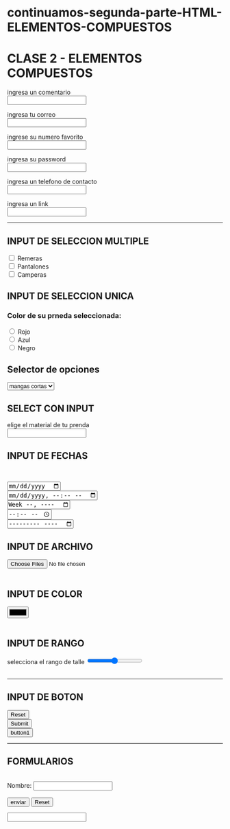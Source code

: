 # continuamos-segunda-parte-HTML-ELEMENTOS-COMPUESTOS
<body>

<h1>CLASE 2 - ELEMENTOS COMPUESTOS</h1>

<!--input de ingreso de datos tipo TEXTO -->
<label for="coment_1">ingresa un comentario</label><br>
<input type="text" id="coment_1" name="coment_1" ><br>

<!--input de ingreso de datos tipo MAIL -->
<label for="mail_1">ingresa tu correo</label><br>
<input type="email" id="mail_1" name="mail_1" ><br>

<!--input de ingreso de datos tipo NUMERO -->
<label for="number_1">ingrese su numero favorito</label><br>
<input type="number" id="number_1" name="number_1" ><br>

<!--input de ingreso de datos tipo CONTRASENA -->
<label for="pass_1">ingresa su password</label><br>
<input type="password" id="pass_1" name="pass_1" ><br>

<!--input de ingreso de datos tipo NUMERO TELEFONICO -->
<label for="phone_1">ingresa un telefono de contacto</label><br>
<input type="tel" id="phone_1" name="phone_1" ><br>

<!--input de ingreso de datos tipo URL o LINK -->
<label for="UrL_1">ingresa un link</label><br>
<input type="url" id="UrL_1" name="UrL_1" ><br>

<hr>

<h2>INPUT DE SELECCION MULTIPLE</h2>

<!--input de marcado de CASILLAS DE SELECCION -->
<input type="checkbox" id="ChecK_1" name="ChecK_1" value="Remeras">
<label for="ChecK_1">Remeras</label><br>


<input type="checkbox" id="ChecK_2" name="ChecK_2" value="Pantalones" >
<label for="ChecK_2">Pantalones</label><br>


<input type="checkbox" id="ChecK_3" name="ChecK_3" value="Camperas">
<label for="ChecK_3">Camperas</label><br>


<h2>INPUT DE SELECCION UNICA</h2>

<h3>Color de su prneda seleccionada: </h3>
<!--input de marcado de CASILLAS DE SELECCION UNICA-->
<input type="radio" id="ChecKuniK_1" name="ChecKuniC" value="Rojo" >
<label for="ChecKuniK_1">Rojo</label><br>


<input type="radio" id="ChecKuniK_2" name="ChecKuniC" value="Azul">
<label for="ChecKuniK_2">Azul</label><br>


<input type="radio" id="ChecKuniK_3" name="ChecKuniC" value="Negro" >
<label for="ChecKuniK_3">Negro</label><br>


<h2>Selector de opciones</h2>

<!--Selector de opciones varias que se abre al hacer click-->
<label for="remeras"></label>
<select name="remeras" id="remeras">
    <option value="mangascortas">mangas cortas</option>
    <option value="mangaslargas">mangas largas</option>
    <option value="muscolosas">musculosas</option>
    <option value="mediamanga">media manga</option>
</select>

<h2>SELECT CON INPUT</h2>
<!--Selector de opciones varias que se abre al hacer click-->
<label for="materialTelas">elige el material de tu prenda</label><br>
<input list="materialTelas">
<datalist id="materialTelas"> 
    <option value="modal">modal</option>
    <option value="algodon">algodon</option>
    <option value="nilon">nilon</option>
    <option value="seda">seda</option>
</datalist>



<h2>INPUT DE FECHAS</h2><br>

<input type="date" id="fecha-1" name="fecha-1"><br>
<input type="datetime-local" id="fecha-2" name="fecha-2"><br>
<input type="week" id="fecha-3" name="fecha-3"><br>
<input type="time" id="fecha-4" name="fecha-4"><br>
<input type="month" id="fecha-5" name="fecha-5"><br>


<h2>INPUT DE ARCHIVO</h2>

<input type="file" id="folder_1" name="folder_1" multiple><br><br>


<h2>INPUT DE COLOR</h2>

<input type="color" id="color_1" name="color_1"><br><br>


<h2>INPUT DE RANGO</h2>

<label for="range1">selecciona el rango de talle</label>
<input type="range" id="range1" name="range1" min="0" max="100"><br><br>


<hr>

<h2>INPUT DE BOTON</h2>

<input type="reset"><br>
<input type="submit"><br>
<input type="button" id="button1" name="button1" value="button1" onclick="alert('bienvenidos a la tienda');">

<hr>
<h2>FORMULARIOS</h2><br>


<form action="/action.js" id="FormularioCompra" method="post">
    <label for="nombre">Nombre:</label>
    <input type="text" id="nombre" name="nombre"><br><br>
    <input type="submit" value="enviar">
    <input type="reset">
</form>

<!--ejemplo de coomo poemos incluir un elemento que esta fuera del formulario y ponerlo dentro con la etiqueta FORM y el ID que le pusimos al FORM al que queremos incluirlo-->
<label for=""></label>
<input type="text" id="apellido" name="apellido" form="FormularioCompra">





</body>
